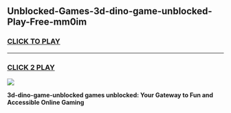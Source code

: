 
## Unblocked-Games-3d-dino-game-unblocked-Play-Free-mm0im
<h3>
<a href="https://premium76.site?title=3d-dino-game-unblocked&ref=23A">CLICK TO PLAY</a></h3>
<hr>

<h3>
<a href="https://premium76.site?title=3d-dino-game-unblocked&ref=23A">CLICK 2 PLAY</a>
  
</h3>

<a href="https://premium76.site?title=3d-dino-game-unblocked&ref=23A"><img src="https://clearcache.store/games.png"></a>


**3d-dino-game-unblocked games unblocked: Your Gateway to Fun and Accessible Online Gaming**
